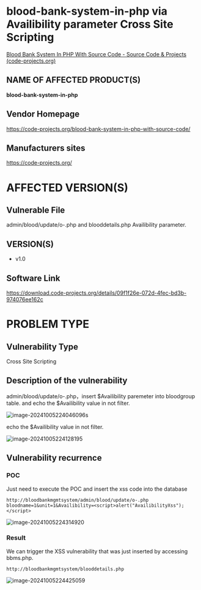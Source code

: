 # blood-bank-system-in-php via Availibility parameter Cross Site Scripting

[Blood Bank System In PHP With Source Code - Source Code & Projects (code-projects.org)](https://code-projects.org/blood-bank-system-in-php-with-source-code/)

## NAME OF AFFECTED PRODUCT(S)

**blood-bank-system-in-php**

## Vendor Homepage

https://code-projects.org/blood-bank-system-in-php-with-source-code/

##  **Manufacturers sites**

https://code-projects.org/

# AFFECTED  VERSION(S)

## Vulnerable File

admin/blood/update/o-.php and blooddetails.php Availibility parameter.

## VERSION(S)

-  v1.0

## Software Link

https://download.code-projects.org/details/09f1f26e-072d-4fec-bd3b-974076ee162c

# PROBLEM TYPE

## Vulnerability Type

Cross Site Scripting

## **Description of the vulnerability**

admin/blood/update/o-.php，insert $Availibility paremeter into bloodgroup table. and echo the $Availibility value in not filter.

![image-20241005224046096](https://github.com/user-attachments/assets/befdfd67-148a-4624-bda6-514a54ac3400)s

echo the $Availibility value in not filter.

![image-20241005224128195](https://github.com/user-attachments/assets/82f506a4-ef15-4f2e-9b32-b9c225b59ecf)

## **Vulnerability recurrence**

### **POC**

Just need to execute the POC and insert the xss code into the database

```
http://bloodbankmgmtsystem/admin/blood/update/o-.php
bloodname=1&unit=1&Availibility=<script>alert("AvailibilityXss");</script>
```

![image-20241005224314920](https://github.com/user-attachments/assets/da94f348-9c26-41ce-9345-dd2c36426b78)

### Result

We can trigger the XSS vulnerability that was just inserted by accessing  bbms.php. 

```
http://bloodbankmgmtsystem/blooddetails.php
```

![image-20241005224425059](https://github.com/user-attachments/assets/423430a7-4ee9-4201-9bed-1d12f8a9f3f0)